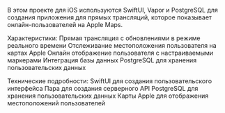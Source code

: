 В этом проекте для iOS используются SwiftUI, Vapor и PostgreSQL для создания приложения для прямых трансляций, которое показывает онлайн-пользователей на Apple Maps.

Характеристики:
  Прямая трансляция с обновлениями в режиме реального времени
  Отслеживание местоположения пользователя на картах Apple
  Онлайн отображение пользователя с настраиваемыми маркерами
  Интеграция базы данных PostgreSQL для хранения пользовательских данных

Технические подробности:
  SwiftUI для создания пользовательского интерфейса
  Пара для создания серверного API
  PostgreSQL для хранения пользовательских данных
  Карты Apple для отображения местоположений пользователей
